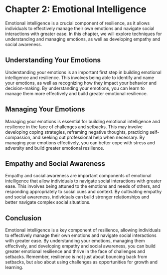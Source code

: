 Chapter 2: Emotional Intelligence
=================================

Emotional intelligence is a crucial component of resilience, as it allows individuals to effectively manage their own emotions and navigate social interactions with greater ease. In this chapter, we will explore techniques for understanding and managing emotions, as well as developing empathy and social awareness.

Understanding Your Emotions
---------------------------

Understanding your emotions is an important first step in building emotional intelligence and resilience. This involves being able to identify and name your emotions, as well as recognizing how they impact your behavior and decision-making. By understanding your emotions, you can learn to manage them more effectively and build greater emotional resilience.

Managing Your Emotions
----------------------

Managing your emotions is essential for building emotional intelligence and resilience in the face of challenges and setbacks. This may involve developing coping strategies, reframing negative thoughts, practicing self-compassion, and seeking out professional help when necessary. By managing your emotions effectively, you can better cope with stress and adversity and build greater emotional resilience.

Empathy and Social Awareness
----------------------------

Empathy and social awareness are important components of emotional intelligence that allow individuals to navigate social interactions with greater ease. This involves being attuned to the emotions and needs of others, and responding appropriately to social cues and context. By cultivating empathy and social awareness, individuals can build stronger relationships and better navigate complex social situations.

Conclusion
----------

Emotional intelligence is a key component of resilience, allowing individuals to effectively manage their own emotions and navigate social interactions with greater ease. By understanding your emotions, managing them effectively, and developing empathy and social awareness, you can build greater emotional resilience and thrive in the face of challenges and setbacks. Remember, resilience is not just about bouncing back from setbacks, but also about using challenges as opportunities for growth and learning.
